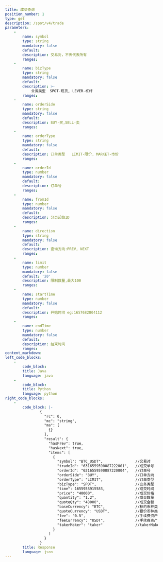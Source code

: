 ```yaml
---
title: 成交查询
position_number: 1
type: get
description: /spot/v4/trade
parameters:
    -
        name: symbol
        type: string
        mandatory: false
        default:
        description: 交易对，不传代表所有
        ranges:
    -
        name: bizType
        type: string
        mandatory: false
        default:
        description: >-
            业务类型  SPOT-现货, LEVER-杠杆
        ranges:
    -
        name: orderSide
        type: string
        mandatory: false
        default:
        description: BUY-买,SELL-卖
        ranges:
    -
        name: orderType
        type: string
        mandatory: false
        default:
        description: 订单类型   LIMIT-限价, MARKET-市价
        ranges:
    -
        name: orderId
        type: number
        mandatory: false
        default:
        description: 订单号
        ranges:
    -
        name: fromId
        type: number
        mandatory: false
        default:
        description: 分页起始ID
        ranges:
    -
        name: direction
        type: string
        mandatory: false
        default:
        description: 查询方向:PREV, NEXT
        ranges:
    -
        name: limit
        type: number
        mandatory: false
        default: '20'
        description: 限制数量,最大100
        ranges:
    -
        name: startTime
        type: number
        mandatory: false
        default:
        description: 开始时间 eg:1657682804112
        ranges:
    -
        name: endTime
        type: number
        mandatory: false
        default:
        description: 结束时间
        ranges:
content_markdown:
left_code_blocks:
    -
        code_block:
        title: Java
        language: java
    -
        code_block:
        title: Python
        language: python
right_code_blocks:
    -
        code_block: |-
                {
                  "rc": 0,
                  "mc": "string",
                  "ma": [
                    {}
                  ],
                  "result": {
                    "hasPrev": true,
                    "hasNext": true,
                    "items": [
                      {
                        "symbol": "BTC_USDT",               //交易对
                        "tradeId": "6316559590087222001",   //成交单号
                        "orderId": "6216559590087220004",   //订单号
                        "orderSide": "BUY",                 //订单方向
                        "orderType": "LIMIT",               //订单类型
                        "bizType": "SPOT",                  //业务类型
                        "time": 1655958915583,              //成交时间
                        "price": "40000",                   //成交价格
                        "quantity": "1.2",                  //成交数量
                        "quoteQty": "48000",                //成交金额
                        "baseCurrency": "BTC",              //标的币种类型
                        "quoteCurrency": "USDT",            //报价币种类型
                        "fee": "0.5",                       //手续费资产金额
                        "feeCurrency": "USDT",              //手续费资产类型
                        "takerMaker": "taker"               //takerMaker
                      }
                    ]
                  }
                }
        title: Response
        language: json
---
```


